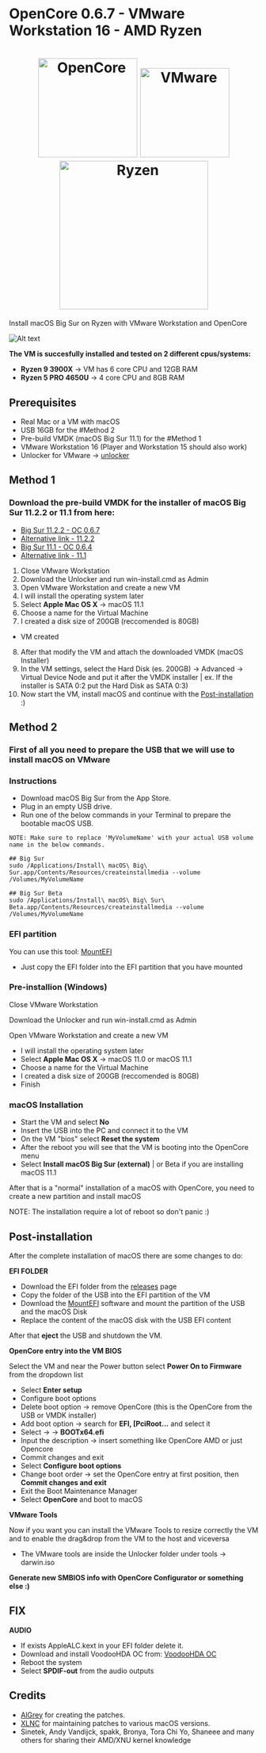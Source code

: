# OpenCore 0.6.7 - VMware Workstation 16 - AMD Ryzen
<h1 align="center">
	<img
    	width="200"
        alt="OpenCore"
        src="https://res.cloudinary.com/kasumovic-ch/image/upload/v1615566933/opencore_vgx0qo.png">
	<img
		width="180"
		alt="VMware"
		src="https://res.cloudinary.com/kasumovic-ch/image/upload/v1615566933/vmware_lvynw7.png">
	<img
		width="300"
		alt="Ryzen"
		src="https://res.cloudinary.com/kasumovic-ch/image/upload/v1615566933/ryzen_np52wz.svg">     
</h1>

Install macOS Big Sur on Ryzen with VMware Workstation and OpenCore

![Alt text](https://res.cloudinary.com/kasumovic-ch/image/upload/v1615567030/macos_mnmka0.jpg "VMware screenshot")

**The VM is succesfully installed and tested on 2 different cpus/systems:**
* **Ryzen 9 3900X** -> VM has 6 core CPU and 12GB RAM
* **Ryzen 5 PRO 4650U** -> 4 core CPU and 8GB RAM

## Prerequisites
* Real Mac or a VM with macOS
* USB 16GB for the #Method 2
* Pre-build VMDK (macOS Big Sur 11.1) for the #Method 1
* VMware Workstation 16 (Player and Workstation 15 should also work) 
* Unlocker for VMware -> [unlocker](https://github.com/BDisp/unlocker)


## Method 1
### Download the pre-build VMDK for the installer of macOS Big Sur 11.2.2 or 11.1 from here: 
- [Big Sur 11.2.2 - OC 0.6.7](https://drive.google.com/file/d/1W7-wdEgWot7Ztqndl89rpyL3EDaHlBGg/view?usp=sharing)
- [Alternative link - 11.2.2](https://1fichier.com/?oozi0qiw87hwng2kxlfu)
- [Big Sur 11.1 - OC 0.6.4](https://drive.google.com/file/d/10qLPTret3KoV1bMRrcHNqKoN7mHvn2-6/view?usp=sharing)
- [Alternative link - 11.1](https://1fichier.com/?latap9wd4snffk0h4yon)

1) Close VMware Workstation
2)  Download the Unlocker and run win-install.cmd as Admin
3) Open VMware Workstation and create a new VM
4) I will install the operating system later
5) Select **Apple Mac OS X** -> macOS 11.1
6) Choose a name for the Virtual Machine
7) I created a disk size of 200GB (reccomended is 80GB)
 
- VM created
8) After that modify the VM and attach the downloaded VMDK (macOS Installer)
9) In the VM settings, select the Hard Disk (es. 200GB) -> Advanced -> Virtual Device Node and put it after the VMDK installer | ex. If the installer is SATA 0:2 put the Hard Disk as SATA 0:3)
10) Now start the VM, install macOS and continue with the [Post-installation](https://github.com/Ken5998/OpenCore-VMware-Workstation-AMD#post-installation) :)

## Method 2
### First of all you need to prepare the USB that we will use to install macOS on VMware
### Instructions
- Download macOS Big Sur from the App Store.
- Plug in an empty USB drive.
- Run one of the below commands in your Terminal to prepare the bootable macOS USB.
```
NOTE: Make sure to replace 'MyVolumeName' with your actual USB volume name in the below commands.

## Big Sur
sudo /Applications/Install\ macOS\ Big\ Sur.app/Contents/Resources/createinstallmedia --volume /Volumes/MyVolumeName

## Big Sur Beta
sudo /Applications/Install\ macOS\ Big\ Sur\ Beta.app/Contents/Resources/createinstallmedia --volume /Volumes/MyVolumeName
```

### EFI partition
You can use this tool: [MountEFI](https://github.com/corpnewt/MountEFI)
* Just copy the EFI folder into the EFI partition that you have mounted

### Pre-installion (Windows)
Close VMware Workstation

Download the Unlocker and run win-install.cmd as Admin

Open VMware Workstation and create a new VM
* I will install the operating system later
* Select **Apple Mac OS X** -> macOS 11.0 or macOS 11.1
* Choose a name for the Virtual Machine
* I created a disk size of 200GB (reccomended is 80GB)
* Finish

### macOS Installation
* Start the VM and select **No**
* Insert the USB into the PC and connect it to the VM
* On the VM "bios" select **Reset the system**
* After the reboot you will see that the VM is booting into the OpenCore menu
* Select **Install macOS Big Sur (external)** | or Beta if you are installing macOS 11.1

After that is a "normal" installation of a macOS with OpenCore, you need to create a new partition and install macOS

NOTE: The installation require a lot of reboot so don't panic :)

## Post-installation
After the complete installation of macOS there are some changes to do:

**EFI FOLDER**
* Download the EFI folder from the [releases](https://github.com/Ken5998/OpenCore-VMware-Workstation-AMD/releases) page
* Copy the folder of the USB into the EFI partition of the VM
* Download the [MountEFI](https://github.com/corpnewt/MountEFI) software and mount the partition of the USB and the macOS Disk
* Replace the content of the macOS disk with the USB EFI content

After that **eject** the USB and shutdown the VM.

**OpenCore entry into the VM BIOS**

Select the VM and near the Power button select **Power On to Firmware** from the dropdown list
* Select **Enter setup**
* Configure boot options
* Delete boot option -> remove OpenCore (this is the OpenCore from the USB or VMDK installer)
* Add boot option -> search for **EFI, [PciRoot...** and select it
* Select **<EFI>** -> **<BOOT>** -> **BOOTx64.efi**
* Input the description -> insert something like OpenCore AMD or just Opencore
* Commit changes and exit
* Select **Configure boot options**
* Change boot order -> set the OpenCore entry at first position, then **Commit changes and exit**
* Exit the Boot Maintenance Manager
* Select **OpenCore** and boot to macOS

**VMware Tools**

Now if you want you can install the VMware Tools to resize correctly the VM and to enable the drag&drop from the VM to the host and viceversa
* The VMware tools are inside the Unlocker folder under tools -> darwin.iso

**Generate new SMBIOS info with OpenCore Configurator or something else :)**

## FIX
**AUDIO**
* If exists AppleALC.kext in your EFI folder delete it.
* Download and install VoodooHDA OC from: [VoodooHDA OC](https://github.com/chris1111/VoodooHDA-OC)
* Reboot the system
* Select **SPDIF-out** from the audio outputs


## Credits
- [AlGrey](https://github.com/AlGreyy) for creating the patches.
- [XLNC](https://github.com/XLNCs) for maintaining patches to various macOS versions.
- Sinetek, Andy Vandijck, spakk, Bronya, Tora Chi Yo, Shaneee and many others for sharing their AMD/XNU kernel knowledge